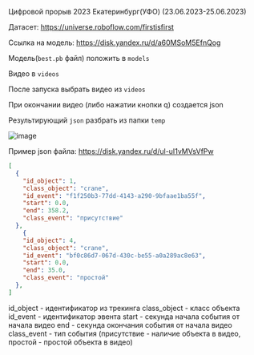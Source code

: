 Цифровой прорыв 2023 Екатеринбург(УФО) (23.06.2023-25.06.2023)

Датасет:
https://universe.roboflow.com/firstisfirst

Ссылка на модель:
https://disk.yandex.ru/d/a60MSoM5EfnQog

Модель(`best.pb` файл) положить в `models`

Видео в `videos`

После запуска выбрать видео из `videos`

При окончании видео (либо нажатии кнопки q) создается json

Результирующий `json` разбрать из папки `temp`

![image](https://github.com/9yx/hackaiurfo2023/assets/546223/7ce5b1a8-6b85-42ad-b72c-aaf5d21aa962)

Пример json файла: https://disk.yandex.ru/d/ul-uI1vMVsVfPw

```json
[
  {
    "id_object": 1,
    "class_object": "crane",
    "id_event": "f1f250b3-77dd-4143-a290-9bfaae1ba55f",
    "start": 0.0,
    "end": 358.2,
    "class_event": "присутствие"
  },
    {
    "id_object": 4,
    "class_object": "crane",
    "id_event": "bf0c86d7-067d-430c-be55-a0a289ac8e63",
    "start": 0.0,
    "end": 35.0,
    "class_event": "простой"
  },
]
```
id_object - идентификатор из трекинга
class_object - класс объекта
id_event - идентификатор эвента
start - секунда начала события от начала видео
end - секунда окончания события от начала видео
class_event - тип события (присутствие - наличие объекта в видео, простой - простой объекта в видео)
